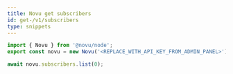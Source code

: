 ```yaml
---
title: Novu get subscribers
id: get-/v1/subscribers
type: snippets
---
```


```javascript label=Node.js
import { Novu } from '@novu/node';
export const novu = new Novu('<REPLACE_WITH_API_KEY_FROM_ADMIN_PANEL>');

await novu.subscribers.list(0);
```
